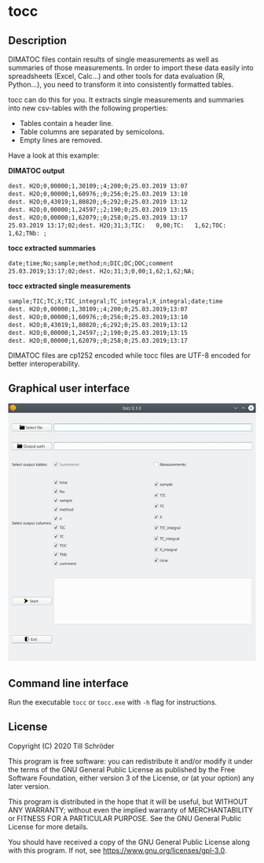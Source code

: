 # tocc
## Description

DIMATOC files contain results of single measurements as well as summaries of those measurements. In order to import these data easily into spreadsheets (Excel, Calc...) and other tools for data evaluation (R, Python...), you need to transform it into consistently formatted tables.

tocc can do this for you. It extracts single measurements and summaries into new csv-tables with the following properties:

- Tables contain a header line.
- Table columns are separated by semicolons.
- Empty lines are removed.

Have a look at this example:

**DIMATOC output**
```
dest. H2O;0,00000;1,30109;;4;200;0;25.03.2019 13:07
dest. H2O;0,00000;1,60976;;0;256;0;25.03.2019 13:10
dest. H2O;0,43019;1,80820;;6;292;0;25.03.2019 13:12
dest. H2O;0,00000;1,24597;;2;190;0;25.03.2019 13:15
dest. H2O;0,00000;1,62079;;0;258;0;25.03.2019 13:17
25.03.2019 13:17;02;dest. H2O;31;3;TIC:   0,00;TC:   1,62;TOC:   1,62;TNb: ;
```

**tocc extracted summaries**
```
date;time;No;sample;method;n;DIC;DC;DOC;comment
25.03.2019;13:17;02;dest. H2o;31;3;0,00;1,62;1,62;NA;
```

**tocc extracted single measurements**
```
sample;TIC;TC;X;TIC_integral;TC_integral;X_integral;date;time
dest. H2O;0,00000;1,30109;;4;200;0;25.03.2019;13:07
dest. H2O;0,00000;1,60976;;0;256;0;25.03.2019;13:10
dest. H2O;0,43019;1,80820;;6;292;0;25.03.2019;13:12
dest. H2O;0,00000;1,24597;;2;190;0;25.03.2019;13:15
dest. H2O;0,00000;1,62079;;0;258;0;25.03.2019;13:17
```

DIMATOC files are cp1252 encoded while tocc files are UTF-8 encoded for better interoperability.


## Graphical user interface

![bild](img/gui.jpg)


## Command line interface

Run the executable `tocc` or `tocc.exe` with `-h` flag for instructions.


## License

Copyright (C) 2020  Till Schröder

This program is free software: you can redistribute it and/or modify
it under the terms of the GNU General Public License as published by
the Free Software Foundation, either version 3 of the License, or
(at your option) any later version.

This program is distributed in the hope that it will be useful,
but WITHOUT ANY WARRANTY; without even the implied warranty of
MERCHANTABILITY or FITNESS FOR A PARTICULAR PURPOSE.  See the
GNU General Public License for more details.

You should have received a copy of the GNU General Public License
along with this program.  If not, see <https://www.gnu.org/licenses/gpl-3.0>.

